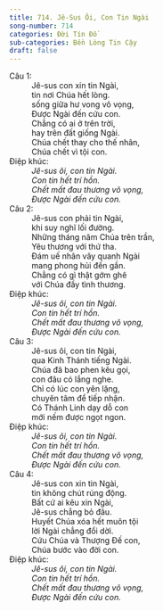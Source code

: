 ```yaml
---
title: 714. Jê-Sus Ôi, Con Tin Ngài
song-number: 714
categories: Đời Tín Đồ
sub-categories: Bền Lòng Tin Cậy
draft: false
---
```

<dl><dt>Câu 1:</dt><dd data-verse="1">Jê-sus con xin tin Ngài, <br/>tin nơi Chúa hết lòng. <br/>sống giữa hư vong vô vọng, <br/>Được Ngài đến cứu con. <br/>Chẳng có ai ở trên trời, <br/>hay trên đất giống Ngài. <br/>Chúa chết thay cho thế nhân, <br/>Chúa chết vì tội con. </dd><dt>Điệp khúc:</dt><dd data-chorus="1"><em>Jê-sus ôi, con tin Ngài. <br/>Con tin hết trí hồn. <br/>Chết mất đau thương vô vọng, <br/>Được Ngài đến cứu con. </em></dd><dt>Câu 2:</dt><dd data-verse="2">Jê-sus con phải tin Ngài, <br/>khi suy nghĩ lối đường. <br/>Những tháng năm Chúa trên trần, <br/>Yêu thương với thứ tha. <br/>Đám uế nhân vây quanh Ngài <br/>mang phong hủi đến gần. <br/>Chẳng có gì thật gớm ghê <br/>với Chúa đầy tình thương. </dd><dt>Điệp khúc:</dt><dd data-chorus="1"><em>Jê-sus ôi, con tin Ngài. <br/>Con tin hết trí hồn. <br/>Chết mất đau thương vô vọng, <br/>Được Ngài đến cứu con. </em></dd><dt>Câu 3:</dt><dd data-verse="3">Jê-sus ôi, con tin Ngài, <br/>qua Kinh Thánh tiếng Ngài. <br/>Chúa đã bao phen kêu gọi, <br/>con đâu có lắng nghe. <br/>Chỉ có lúc con yên lặng, <br/>chuyên tâm để tiếp nhận. <br/>Có Thánh Linh dạy dỗ con <br/>mới nếm được ngọt ngon. </dd><dt>Điệp khúc:</dt><dd data-chorus="1"><em>Jê-sus ôi, con tin Ngài. <br/>Con tin hết trí hồn. <br/>Chết mất đau thương vô vọng, <br/>Được Ngài đến cứu con. </em></dd><dt>Câu 4:</dt><dd data-verse="4">Jê-sus con xin tin Ngài, <br/>tin không chút rúng động. <br/>Bất cứ ai kêu xin Ngài, <br/>Jê-sus chẳng bỏ đâu. <br/>Huyết Chúa xóa hết muôn tội <br/>lời Ngài chẳng đổi dời. <br/>Cứu Chúa và Thượng Đế con, <br/>Chúa bước vào đời con. </dd><dt>Điệp khúc:</dt><dd data-chorus="1"><em>Jê-sus ôi, con tin Ngài. <br/>Con tin hết trí hồn. <br/>Chết mất đau thương vô vọng, <br/>Được Ngài đến cứu con. </em></dd></dl>